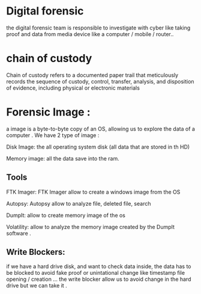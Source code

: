 # Digital forensic

the digital forensic team is responsible to investigate with cyber like taking proof and data from media device like a computer / mobile / router..

# chain of custody

Chain of custody refers to a documented paper trail that meticulously records the sequence of custody, control, transfer, analysis, and disposition of evidence, including physical or electronic materials

# Forensic Image :

a image is a byte-to-byte copy of an OS, allowing us to explore the data of a computer .
We have 2 type of image :

Disk Image: the all operating system disk (all data that are stored in th HD)

Memory image: all the data save into the ram.

## Tools

FTK Imager: FTK Imager allow to create a windows image from the OS

Autopsy: Autopsy allow to analyze file, deleted file, search

DumpIt: allow to create memory image of the os

Volatility: allow to analyze the memory image created by the DumpIt software .

## Write Blockers:

if we have a hard drive disk, and want to check data inside, the data has to be blocked to avoid fake proof or unintational change like timestamp file opening / creation ...
the write blocker allow us to avoid change in the hard drive but we can take it .
